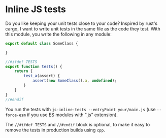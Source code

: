 # Inline JS tests

Do you like keeping your unit tests close to your code? Inspired by rust's cargo, I want to write unit tests in the same file as the code they test. With this module, you write the following in any module:

```javascript
export default class SomeClass {

}

//#ifdef TESTS
export function tests() {
	return {
		test_a(assert) {
			assert(new SomeClass().a, undefined);
		}
	}
}
//#endif
```

You run the tests with `js-inline-tests --entryPoint your/main.js` (use `--force-esm` if you use ES modules with ".js" extension).

The `//#ifdef TESTS` and `//#endif` block is optional, to make it easy to remove the tests in production builds using `cpp`.
